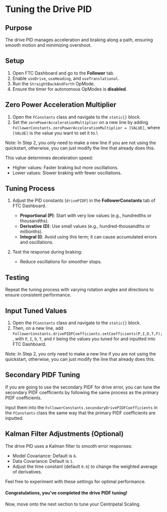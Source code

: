 # Tuning the Drive PID

## Purpose

The drive PID manages acceleration and braking along a path, ensuring smooth motion and minimizing overshoot.



## Setup

1. Open FTC Dashboard and go to the **Follower** tab.
2. Enable `useDrive`, `useHeading`, and `useTranslational`.
3. Run the `StraightBackAndForth` OpMode.
4. Ensure the timer for autonomous OpModes is **disabled**.



## Zero Power Acceleration Multiplier

1. Open the `FConstants` class and navigate to the `static{}` block.
2. Set the `zeroPowerAccelerationMultiplier` on a new line by adding `FollowerConstants.zeroPowerAccelerationMultiplier = [VALUE]`, where `[VALUE]` is the value you want to set it to.\

Note: In Step 2, you only need to make a new line if you are not using the quickstart, otherwise, you can just modify the line that already does this.

This value determines deceleration speed:
- Higher values: Faster braking but more oscillations.
- Lower values: Slower braking with fewer oscillations.



## Tuning Process

1. Adjust the PID constants (`drivePIDF`) in the **FollowerConstants** tab of FTC Dashboard.
    - **Proportional (P)**: Start with very low values (e.g., hundredths or thousandths).
    - **Derivative (D)**: Use small values (e.g., hundred-thousandths or millionths).
    - **Integral (I)**: Avoid using this term; it can cause accumulated errors and oscillations.

2. Test the response during braking:
    - Reduce oscillations for smoother stops.



## Testing

Repeat the tuning process with varying rotation angles and directions to ensure consistent performance.



## Input Tuned Values

1. Open the `FConstants` class and navigate to the `static{}` block.
2. Then, on a new line, add `FollowerConstants.drivePIDFCoefficients.setCoefficients(P,I,D,T,F);`, with `P`, `I`, `D`, `T`, and `F` being the values you tuned for and inputted into FTC Dashboard.

Note: In Step 2, you only need to make a new line if you are not using the quickstart, otherwise, you can just modify the line that already does this.



## Secondary PIDF Tuning

If you are going to use the secondary PIDF for drive error, you can tune the secondary PIDF coefficients by following the same process as the primary PIDF coefficients.

Input them into the `FollowerConstants.secondaryDrivePIDFCoefficients` in the `FConstants` class the same way that the primary PIDF coefficients are inputted.



## Kalman Filter Adjustments (Optional)

The drive PID uses a Kalman filter to smooth error responses:
- Model Covariance: Default is `6`.
- Data Covariance: Default is `1`.
- Adjust the time constant (default `0.6`) to change the weighted average of derivatives.

Feel free to experiment with these settings for optimal performance.



#### Congratulations, you’ve completed the drive PIDF tuning!
Now, move onto the next section to tune your Centripetal Scaling.
